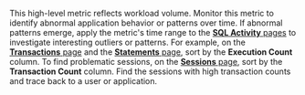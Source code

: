 This high-level metric reflects workload volume. Monitor this metric to identify abnormal application behavior or patterns over time. If abnormal patterns emerge, apply the metric's time range to the <a href="https://www.cockroachlabs.com/docs/stable/monitoring-and-alerting#sql-activity-pages"><b>SQL Activity</b> pages</a> to investigate interesting outliers or patterns. For example, on the <a href="https://www.cockroachlabs.com/docs/cockroachcloud/transactions-page"><b>Transactions</b> page</a> and the <a href="https://www.cockroachlabs.com/docs/cockroachcloud/statements-page"><b>Statements</b> page</a>, sort by the <b>Execution Count</b> column. To find problematic sessions, on the <a href="https://www.cockroachlabs.com/docs/cockroachcloud/transactions-page"><b>Sessions</b> page</a>, sort by the <b>Transaction Count</b> column. Find the sessions with high transaction counts and trace back to a user or application.